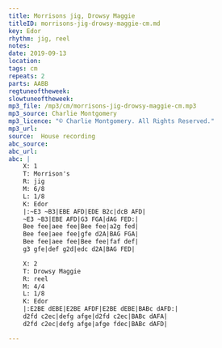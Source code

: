 ```yaml
---
title: Morrisons jig, Drowsy Maggie
titleID: morrisons-jig-drowsy-maggie-cm.md
key: Edor
rhythm: jig, reel
notes:
date: 2019-09-13
location:
tags: cm
repeats: 2
parts: AABB
regtuneoftheweek:
slowtuneoftheweek:
mp3_file: /mp3/cm/morrisons-jig-drowsy-maggie-cm.mp3
mp3_source: Charlie Montgomery
mp3_licence: "© Charlie Montgomery. All Rights Reserved."
mp3_url:
source:  House recording
abc_source:
abc_url:
abc: |
    X: 1
    T: Morrison's
    R: jig
    M: 6/8
    L: 1/8
    K: Edor
    |:~E3 ~B3|EBE AFD|EDE B2c|dcB AFD|
    ~E3 ~B3|EBE AFD|G3 FGA|dAG FED:|
    Bee fee|aee fee|Bee fee|a2g fed|
    Bee fee|aee fee|gfe d2A|BAG FGA|
    Bee fee|aee fee|Bee fee|faf def|
    g3 gfe|def g2d|edc d2A|BAG FED|

    X: 2
    T: Drowsy Maggie
    R: reel
    M: 4/4
    L: 1/8
    K: Edor
    |:E2BE dEBE|E2BE AFDF|E2BE dEBE|BABc dAFD:|
    d2fd c2ec|defg afge|d2fd c2ec|BABc dAFA|
    d2fd c2ec|defg afge|afge fdec|BABc dAFD|

---
```

